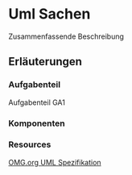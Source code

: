 # Uml Sachen 

Zusammenfassende Beschreibung

## Erläuterungen

### Aufgabenteil

Aufgabenteil GA1

### Komponenten

### Resources

[OMG.org UML Spezifikation](http://www.omg.org/spec/UML/)